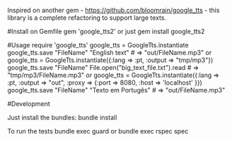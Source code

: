 Inspired on another gem - https://github.com/bloomrain/google_tts - this library is a
complete refactoring to support large texts.

#Install 
on Gemfile
    gem 'google_tts2'
or just
    gem install google_tts2

#Usage
    require 'google_tts'
    google_tts = GoogleTts.instantiate
    google_tts.save "FileName" "English text"
    # => "out/FileName.mp3" 
or
    google_tts = GoogleTts.instantiate({:lang => :pt, :output => "tmp/mp3"})
    google_tts.save "FileName" File.open("big_text_file.txt").read
    # => "tmp/mp3/FileName.mp3" 
or
    google_tts = GoogleTts.instantiate({:lang => :pt, :output => "out", :proxy => {:port => 8080, :host => 'localhost' }})
    google_tts.save "FileName" "Texto em Portugês"
    # => "out/FileName.mp3" 


#Development

Just install the bundles:
    bundle install

To run the tests
    bundle exec guard
or
    bundle exec rspec spec

